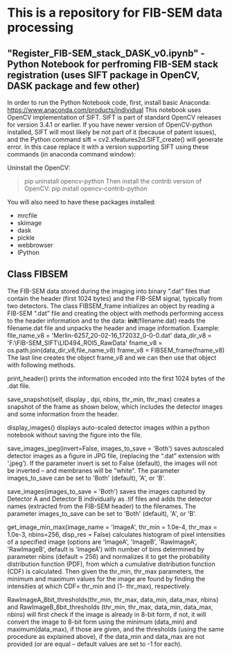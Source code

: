 # This is a repository for FIB-SEM data processing

## "Register_FIB-SEM_stack_DASK_v0.ipynb" - Python Notebook for perfroming FIB-SEM stack registration (uses SIFT package in OpenCV, DASK package and few other)

In order to run the Python Notebook code, first, install basic Anaconda:
https://www.anaconda.com/products/individual
This notebook uses OpenCV implementation of SIFT. SIFT is part of standard OpenCV releases for version 3.4.1 or earlier. If you have newer version of OpenCV-python installed, SIFT will most likely be not part of it (because of patent issues), and the Python command sift = cv2.xfeatures2d.SIFT_create() will generate error. In this case replace it with a version supporting SIFT using these commands (in anaconda command window):

Uninstall the OpenCV:
>pip uninstall opencv-python
Then install the contrib version of OpenCV:
>pip install opencv-contrib-python

You will also need to have these packages installed:
-	mrcfile
-	skimage
-	dask
-	pickle
-	webbrowser
-	IPython


## Class FIBSEM
The FIB-SEM data stored during the imaging into binary “.dat” files that contain the header (first 1024 bytes) and the FIB-SEM signal, typically from two detectors.
The class FIBSEM_frame initializes an object by reading a FIB-SEM “.dat” file and creating the object with methods performing access to the header information and to the data:
__init__(filename.dat) reads the filename.dat file and unpacks the header and image information.
Example: 
file_name_v8 = 'Merlin-6257_20-02-16_172032_0-0-0.dat'
data_dir_v8 = 'F:\FIB-SEM_SIFT\LID494_ROI5_RawData'
fname_v8 = os.path.join(data_dir_v8,file_name_v8)
frame_v8 = FIBSEM_frame(fname_v8)
The last line creates the object frame_v8 and we can then use that object with following methods.

print_header() prints the information encoded into the first 1024 bytes of the .dat file.

save_snapshot(self, display , dpi, nbins, thr_min, thr_max) creates a snapshot of the frame as shown below, which includes the detector images and some information from the header.

display_images() displays auto-scaled detector images within a python notebook without saving the figure into the file.

save_images_jpeg(invert=False, images_to_save = 'Both') saves autoscaled detector images as a figure in JPG file, (replacing the “.dat” extension with ‘.jpeg’). If the parameter invert is set to False (default), the images will not be inverted – and membranes will be “white”. The parameter images_to_save can be set to 'Both' (default), 'A', or 'B'.

save_images(images_to_save = 'Both') saves the images captured by Detector A and Detector B individually as .tif files and adds the detector names (extracted from the FIB-SEM header) to the filenames. The parameter images_to_save can be set to 'Both' (default), 'A', or 'B'.

get_image_min_max(image_name = 'ImageA', thr_min = 1.0e-4, thr_max = 1.0e-3, nbins=256, disp_res = False) calculates histogram of pixel intensities of a specified image (options are 'ImageA', 'ImageB', 'RawImageA', 'RawImageB',  default is 'ImageA') with number of bins determined by parameter nbins (default = 256) and normalizes it to get the probability distribution function (PDF), from which a cumulative distribution function (CDF) is calculated. Then given the thr_min, thr_max parameters, the minimum and maximum values for the image are found by finding the intensities at which CDF= thr_min and (1- thr_max), respectively.

RawImageA_8bit_thresholds(thr_min, thr_max, data_min, data_max, nbins) and RawImageB_8bit_thresholds (thr_min, thr_max, data_min, data_max, nbins) will first check if the image is already in 8-bit form, if not, it will convert the image to 8-bit form using the minimum (data_min) and maximum(data_max), if those are given, and the thresholds (using the same procedure as explained above), if the data_min and data_max are not provided (or are equal – default values are set to -1 for each).

